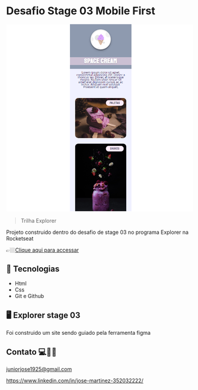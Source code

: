 


#  Desafio Stage 03 Mobile First

![preview](./.github/mobile-first.png)


> Trilha Explorer 

Projeto construido dentro do desafio de stage 03 no programa Explorer na Rocketseat




👉🏼[Clique aqui para accessar](https://jose26362780.github.io/Desafio-stage-03--Mobile-first/)



##  🔧 Tecnologias


- Html 
- Css
- Git e Github

##  🖥️ Explorer stage 03


Foi construido um site sendo guiado pela ferramenta figma 



## Contato 💻🧑‍💻 

juniorjose1925@gmail.com


https://www.linkedin.com/in/jose-martinez-352032222/
